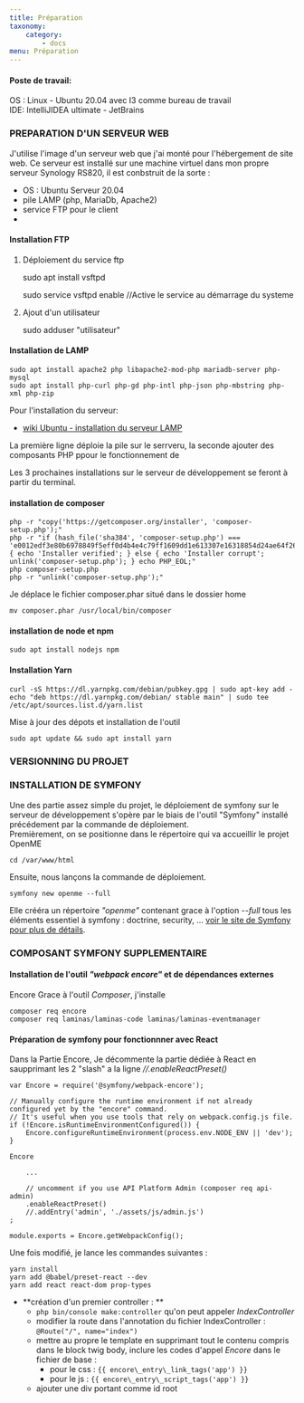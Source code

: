 ```yaml
---
title: Préparation
taxonomy:
    category:
        - docs
menu: Préparation
---
```


#### Poste de travail:
OS : Linux - Ubuntu 20.04 avec I3 comme bureau de travail  
IDE: IntelliJIDEA ultimate - JetBrains  

### PREPARATION D'UN SERVEUR WEB  
J'utilise l'image d'un serveur web que j'ai monté pour l'hébergement de site web. Ce serveur est installé sur une machine virtuel dans mon propre serveur Synology RS820, il est conbstruit de la sorte :  
* OS : Ubuntu Serveur 20.04
* pile LAMP (php, MariaDb, Apache2)
* service FTP pour le client
* 




#### Installation FTP
1. Déploiement du service ftp 

    sudo apt install vsftpd  
    
    sudo service vsftpd enable  //Active le service au démarrage du systeme  
    
2. Ajout d'un utilisateur

    sudo adduser "utilisateur"
    

#### Installation de LAMP  

	sudo apt install apache2 php libapache2-mod-php mariadb-server php-mysql
    sudo apt install php-curl php-gd php-intl php-json php-mbstring php-xml php-zip  
Pour l'installation du serveur:  
* [wiki Ubuntu - installation du serveur LAMP](https://doc.ubuntu-fr.org/lamp)

La première ligne déploie la pile sur le serrveru, la seconde ajouter des composants PHP ppour le fonctionnement de 

Les 3 prochaines installations sur le serveur de développement se feront à partir du terminal.  


#### installation de composer


	php -r "copy('https://getcomposer.org/installer', 'composer-setup.php');" 
	php -r "if (hash_file('sha384', 'composer-setup.php') === 'e0012edf3e80b6978849f5eff0d4b4e4c79ff1609dd1e613307e16318854d24ae64f26d17af3ef0bf7cfb710ca74755a') { echo 'Installer verified'; } else { echo 'Installer corrupt'; unlink('composer-setup.php'); } echo PHP_EOL;"
	php composer-setup.php
	php -r "unlink('composer-setup.php');"

Je déplace le fichier composer.phar situé dans le dossier home

	mv composer.phar /usr/local/bin/composer

#### installation de node et npm

	sudo apt install nodejs npm
    
#### Installation Yarn

	curl -sS https://dl.yarnpkg.com/debian/pubkey.gpg | sudo apt-key add -  
    echo "deb https://dl.yarnpkg.com/debian/ stable main" | sudo tee /etc/apt/sources.list.d/yarn.list

Mise à jour des dépots et installation de l'outil

    sudo apt update && sudo apt install yarn

### VERSIONNING DU PROJET

### INSTALLATION DE SYMFONY

Une des partie assez simple du projet, le déploiement de symfony sur le serveur de développement s'opère par le biais de l'outil "Symfony" installé précédement par la commande de déploiement.  
Premièrement, on se positionne dans le répertoire qui va accueillir le projet OpenME  
	
    cd /var/www/html  
    
Ensuite, nous lançons la commande de déploiement. 

	symfony new openme --full  

Elle crééra un répertoire _"openme"_ contenant grace à l'option  _--full_  tous les éléments essentiel à symfony : doctrine, security, ... [voir le site de Symfony pour plus de détails](https://symfony.com/doc/current/setup.html).
   
### COMPOSANT SYMFONY SUPPLEMENTAIRE

#### Installation de l'outil _"webpack encore"_ et de dépendances externes  
Encore
Grace à l'outil _Composer_, j'installe 

	composer req encore
    composer req laminas/laminas-code laminas/laminas-eventmanager

#### Préparation de symfony pour fonctionnner avec React  
Dans la Partie Encore, Je décommente la partie dédiée à React en saupprimant les 2 "slash" a la ligne _//.enableReactPreset()_  

    var Encore = require('@symfony/webpack-encore');

    // Manually configure the runtime environment if not already configured yet by the "encore" command.
    // It's useful when you use tools that rely on webpack.config.js file.
    if (!Encore.isRuntimeEnvironmentConfigured()) {
        Encore.configureRuntimeEnvironment(process.env.NODE_ENV || 'dev');
    }

    Encore
    
        ...
    
        // uncomment if you use API Platform Admin (composer req api-admin)
        .enableReactPreset()
        //.addEntry('admin', './assets/js/admin.js')
    ;

    module.exports = Encore.getWebpackConfig(); 

Une fois modifié, je lance les commandes suivantes :  
	
    yarn install  
    yarn add @babel/preset-react --dev  
    yarn add react react-dom prop-types  
    
- **création d'un premier controller : **
    - `php bin/console make:controller` qu'on peut appeler _IndexController_
    - modifier la route dans l'annotation du fichier IndexController : `@Route("/", name="index")`
    - mettre au propre le template en supprimant tout le contenu compris dans le block twig body, inclure les codes d'appel _Encore_ dans le fichier de base : 
        - pour le css :  `{{ encore\_entry\_link_tags('app') }}`
        - pour le js : `{{ encore\_entry\_script_tags('app') }}`
    - ajouter une div portant comme id root
